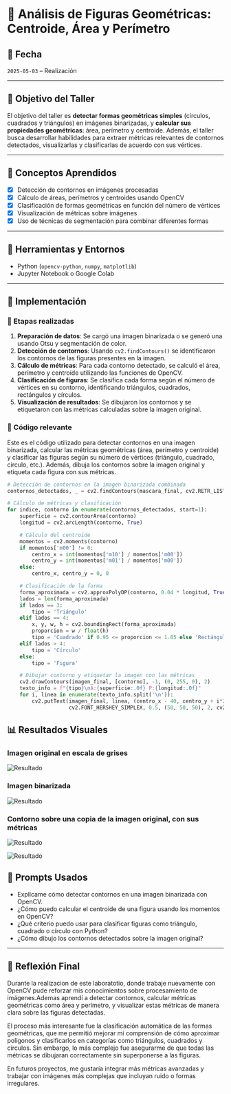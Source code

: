 # 🧪 Análisis de Figuras Geométricas: Centroide, Área y Perímetro

## 📅 Fecha
`2025-05-03` – Realización

---

## 🎯 Objetivo del Taller

El objetivo del taller es **detectar formas geométricas simples** (círculos, cuadrados y triángulos) en imágenes binarizadas, y **calcular sus propiedades geométricas**: área, perímetro y centroide. Además, el taller busca desarrollar habilidades para extraer métricas relevantes de contornos detectados, visualizarlas y clasificarlas de acuerdo con sus vértices.

---

## 🧠 Conceptos Aprendidos

- [x] Detección de contornos en imágenes procesadas
- [x] Cálculo de áreas, perímetros y centroides usando OpenCV
- [x] Clasificación de formas geométricas en función del número de vértices
- [x] Visualización de métricas sobre imágenes
- [x] Uso de técnicas de segmentación para combinar diferentes formas

---

## 🔧 Herramientas y Entornos

- Python (`opencv-python`, `numpy`, `matplotlib`)
- Jupyter Notebook o Google Colab

---

## 🧪 Implementación

### 🔹 Etapas realizadas
1. **Preparación de datos**: Se cargó una imagen binarizada o se generó una usando Otsu y segmentación de color.
2. **Detección de contornos**: Usando `cv2.findContours()` se identificaron los contornos de las figuras presentes en la imagen.
3. **Cálculo de métricas**: Para cada contorno detectado, se calculó el área, perímetro y centroide utilizando las funciones de OpenCV.
4. **Clasificación de figuras**: Se clasifica cada forma según el número de vértices en su contorno, identificando triángulos, cuadrados, rectángulos y círculos.
5. **Visualización de resultados**: Se dibujaron los contornos y se etiquetaron con las métricas calculadas sobre la imagen original.

### 🔹 Código relevante
Este es el código utilizado para detectar contornos en una imagen binarizada, calcular las métricas geométricas (área, perímetro y centroide) y clasificar las figuras según su número de vértices (triángulo, cuadrado, círculo, etc.). Además, dibuja los contornos sobre la imagen original y etiqueta cada figura con sus métricas.

```python
# Detección de contornos en la imagen binarizada combinada
contornos_detectados, _ = cv2.findContours(mascara_final, cv2.RETR_LIST, cv2.CHAIN_APPROX_SIMPLE)

# Cálculo de métricas y clasificación
for indice, contorno in enumerate(contornos_detectados, start=1):
    superficie = cv2.contourArea(contorno)
    longitud = cv2.arcLength(contorno, True)

    # Cálculo del centroide
    momentos = cv2.moments(contorno)
    if momentos['m00'] != 0:
        centro_x = int(momentos['m10'] / momentos['m00'])
        centro_y = int(momentos['m01'] / momentos['m00'])
    else:
        centro_x, centro_y = 0, 0

    # Clasificación de la forma
    forma_aproximada = cv2.approxPolyDP(contorno, 0.04 * longitud, True)
    lados = len(forma_aproximada)
    if lados == 3:
        tipo = 'Triángulo'
    elif lados == 4:
        x, y, w, h = cv2.boundingRect(forma_aproximada)
        proporcion = w / float(h)
        tipo = 'Cuadrado' if 0.95 <= proporcion <= 1.05 else 'Rectángulo'
    elif lados > 4:
        tipo = 'Círculo'
    else:
        tipo = 'Figura'

    # Dibujar contorno y etiquetar la imagen con las métricas
    cv2.drawContours(imagen_final, [contorno], -1, (0, 255, 0), 2)
    texto_info = f"{tipo}\nA:{superficie:.0f} P:{longitud:.0f}"
    for i, linea in enumerate(texto_info.split('\n')):
        cv2.putText(imagen_final, linea, (centro_x - 40, centro_y + i*20),
                    cv2.FONT_HERSHEY_SIMPLEX, 0.5, (50, 50, 50), 2, cv2.LINE_AA)
```

## 📊 Resultados Visuales

### Imagen original en escala de grises
![Resultado](resultados/escalaGrises.png)

### Imagen binarizada
![Resultado](resultados/binary.png)

### Contorno sobre una copia de la imagen original, con sus métricas
![Resultado](resultados/ContornoMetricas.png)


![Resultado](resultados/Resumen.gif)

## 🧩 Prompts Usados

- Explícame cómo detectar contornos en una imagen binarizada con OpenCV.
- ¿Cómo puedo calcular el centroide de una figura usando los momentos en OpenCV?
- ¿Qué criterio puedo usar para clasificar figuras como triángulo, cuadrado o círculo con Python?
- ¿Cómo dibujo los contornos detectados sobre la imagen original?

---

## 💬 Reflexión Final
Durante la realizacion de este laboratotio, donde trabaje nuevamente con OpenCV pude reforzar mis conocimientos sobre procesamiento de imágenes.Ademas aprendí a detectar contornos, calcular métricas geométricas como área y perímetro, y visualizar estas métricas de manera clara sobre las figuras detectadas.

El proceso más interesante fue la clasificación automática de las formas geométricas, que me permitió mejorar mi comprensión de cómo aproximar polígonos y clasificarlos en categorías como triángulos, cuadrados y círculos. Sin embargo, lo más complejo fue asegurarme de que todas las métricas se dibujaran correctamente sin superponerse a las figuras.

En futuros proyectos, me gustaría integrar más métricas avanzadas y trabajar con imágenes más complejas que incluyan ruido o formas irregulares.

